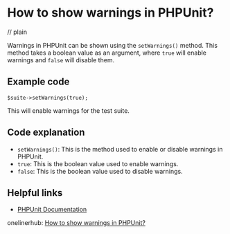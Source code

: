 # How to show warnings in PHPUnit?
// plain

Warnings in PHPUnit can be shown using the `setWarnings()` method. This method takes a boolean value as an argument, where `true` will enable warnings and `false` will disable them.

## Example code

```
$suite->setWarnings(true);
```

This will enable warnings for the test suite.

## Code explanation

- `setWarnings()`: This is the method used to enable or disable warnings in PHPUnit.
- `true`: This is the boolean value used to enable warnings.
- `false`: This is the boolean value used to disable warnings.

## Helpful links
- [PHPUnit Documentation](https://phpunit.readthedocs.io/en/9.2/index.html)

onelinerhub: [How to show warnings in PHPUnit?](https://onelinerhub.com/phpunit/how-to-show-warnings-in-phpunit)